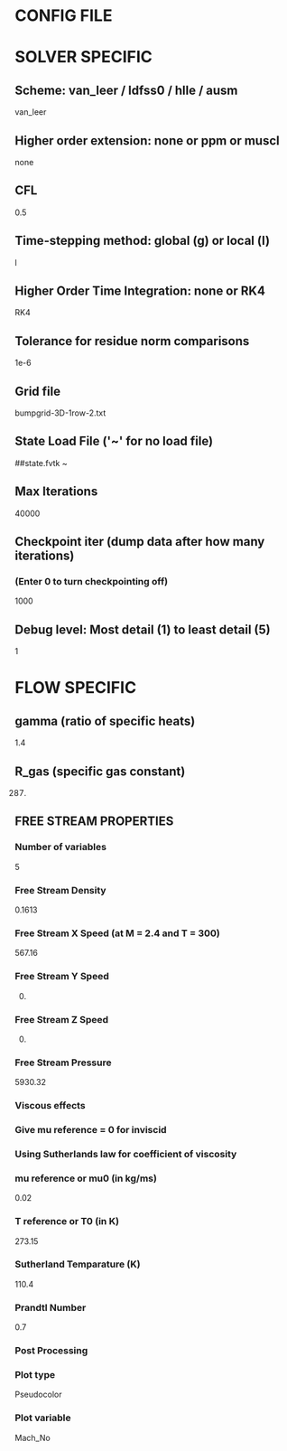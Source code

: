 CONFIG FILE
===========

# SOLVER SPECIFIC

## Scheme: van_leer / ldfss0 / hlle / ausm
van_leer

## Higher order extension: none or ppm or muscl
none

## CFL
0.5

## Time-stepping method: global (g) or local (l)
l

## Higher Order Time Integration: none or RK4
RK4

## Tolerance for residue norm comparisons
1e-6

## Grid file
bumpgrid-3D-1row-2.txt

## State Load File ('~' for no load file)
##state.fvtk
~


## Max Iterations
40000

## Checkpoint iter (dump data after how many iterations)
### (Enter 0 to turn checkpointing off)
1000

## Debug level: Most detail (1) to least detail (5)
1

# FLOW SPECIFIC

## gamma (ratio of specific heats)
1.4

## R\_gas (specific gas constant)
287.

## FREE STREAM PROPERTIES

### Number of variables
5

### Free Stream Density
0.1613

### Free Stream X Speed (at M = 2.4 and T = 300)
567.16

### Free Stream Y Speed
0.

### Free Stream Z Speed
0.

### Free Stream Pressure
5930.32

### Viscous effects
### Give mu reference = 0 for inviscid
### Using Sutherlands law for coefficient of viscosity
### mu reference or mu0 (in kg/ms)
0.02

### T reference or T0 (in K)
273.15

### Sutherland Temparature (K)
110.4

### Prandtl Number
0.7

### Post Processing

### Plot type
Pseudocolor

### Plot variable
Mach_No
